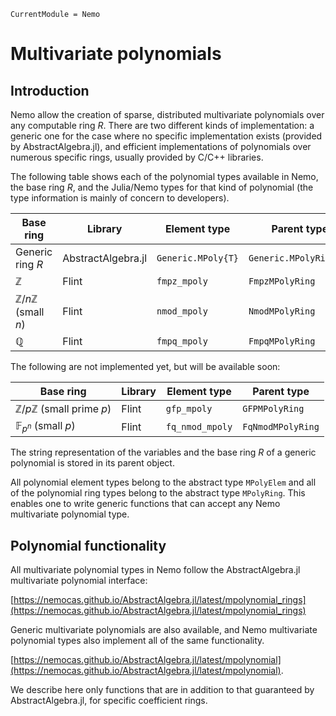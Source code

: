 ```@meta
CurrentModule = Nemo
```

# Multivariate polynomials

## Introduction

Nemo allow the creation of sparse, distributed multivariate polynomials over any
computable ring $R$. There are two different kinds of implementation: a generic one for
the case where no specific implementation exists (provided by AbstractAlgebra.jl), and
efficient implementations of polynomials over numerous specific rings, usually provided
by C/C++ libraries.

The following table shows each of the polynomial types available in Nemo, the
base ring $R$, and the Julia/Nemo types for that kind of polynomial (the type
information is mainly of concern to developers).

Base ring                                   | Library             | Element type        | Parent type
--------------------------------------------|---------------------|---------------------|----------------------
Generic ring $R$                            | AbstractAlgebra.jl  | `Generic.MPoly{T}`  | `Generic.MPolyRing{T}`
$\mathbb{Z}$                                | Flint               | `fmpz_mpoly`        | `FmpzMPolyRing`
$\mathbb{Z}/n\mathbb{Z}$ (small $n$)        | Flint               | `nmod_mpoly`        | `NmodMPolyRing`
$\mathbb{Q}$                                | Flint               | `fmpq_mpoly`        | `FmpqMPolyRing`

The following are not implemented yet, but will be available soon:

Base ring                                   | Library             | Element type        | Parent type
--------------------------------------------|---------------------|---------------------|----------------------
$\mathbb{Z}/p\mathbb{Z}$ (small prime $p$)  | Flint               | `gfp_mpoly`         | `GFPMPolyRing`
$\mathbb{F}_{p^n}$ (small $p$)              | Flint               | `fq_nmod_mpoly`     | `FqNmodMPolyRing`

The string representation of the variables and the base ring $R$ of a generic
polynomial is stored in its parent object. 

All polynomial element types belong to the abstract type `MPolyElem` and all of
the polynomial ring types belong to the abstract type `MPolyRing`. This enables
one to write generic functions that can accept any Nemo multivariate polynomial type.

## Polynomial functionality

All multivariate polynomial types in Nemo follow the AbstractAlgebra.jl multivariate
polynomial interface:

[https://nemocas.github.io/AbstractAlgebra.jl/latest/mpolynomial_rings](https://nemocas.github.io/AbstractAlgebra.jl/latest/mpolynomial_rings)

Generic multivariate polynomials are also available, and Nemo multivariate polynomial
types also implement all of the same functionality.

[https://nemocas.github.io/AbstractAlgebra.jl/latest/mpolynomial](https://nemocas.github.io/AbstractAlgebra.jl/latest/mpolynomial).

We describe here only functions that are in addition to that guaranteed by
AbstractAlgebra.jl, for specific coefficient rings.

